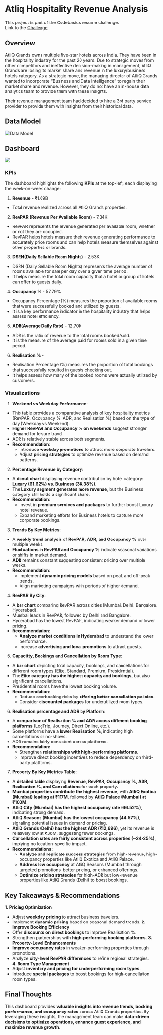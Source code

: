 # Atliq Hospitality Revenue Analysis
This project is part of the Codebasics resume challenge. </br>
Link to the [Challenge](https://codebasics.io/challenge/codebasics-resume-project-challenge/4)
## Overview
AtliQ Grands owns multiple five-star hotels across India. They have been in the hospitality industry for the past 20 years. Due to strategic moves from other competitors and ineffective decision-making in management, AtliQ Grands are losing its market share and revenue in the luxury/business hotels category. As a strategic move, the managing director of AtliQ Grands wanted to incorporate “Business and Data Intelligence” to regain their market share and revenue. However, they do not have an in-house data analytics team to provide them with these insights.

Their revenue management team had decided to hire a 3rd party service provider to provide them with insights from their historical data.

## Data Model
![Data Model](/Resources/data_model.png)
## Dashboard
![](/Resources/Dashboard.png)
### **KPIs**
The dashboard highlights the following **KPIs** at the top-left, each displaying the week-on-week change:
  1. **Revenue** - ₹1.69B
  - Total revenue realized across all AtliQ Grands properties.
  2. **RevPAR (Revenue Per Available Room)** - 7.34K
  - RevPAR represents the revenue generated per available room, whether or not they are occupied.
  - RevPAR helps hotels measure their revenue generating performance to accurately price rooms and can help hotels measure themselves against other properties or brands.
  3. **DSRN(Daily Sellable Room Nights)** - 2.53K
  - DSRN (Daily Sellable Room Nights) represents the average number of rooms available for sale per day over a given time period.
  - It helps measure the total room capacity that a hotel or group of hotels can offer to guests daily.
  4. **Occupancy %** - 57.79%
  - Occupancy Percentage (%) measures the proportion of available rooms that were successfully booked and utilized by guests.
  - It is a key performance indicator in the hospitality industry that helps assess hotel efficiency.
  5. **ADR(Average Daily Rate)** - 12.70K
  - ADR is the ratio of revenue to the total rooms booked/sold.
  - It is the measure of the average paid for rooms sold in a given time period.
  6. **Realisation %** -
  - Realisation Percentage (%) measures the proportion of total bookings that successfully resulted in guests checking out.
  - It helps assess how many of the booked rooms were actually utilized by customers.
### Visualizations
1. **Weekend vs Weekday Performance**:
- This table provides a comparative analysis of key hospitality metrics (RevPAR, Occupancy %, ADR, and Realisation %) based on the type of day (Weekday vs Weekend).
- **Higher RevPAR and Occupancy % on weekends** suggest stronger demand for leisure travel.
- ADR is relatively stable across both segments.
- **Recommendation**:
    - Introduce **weekday promotions** to attract more corporate travelers.
    - Adjust **pricing strategies** to optimize revenue based on demand patterns.
2. **Percentage Revenue by Category**:
- A **donut chart** displaying revenue contribution by hotel category: **Luxury (61.62%) vs. Business (38.38%)**.
- The **Luxury segment generates more revenue**, but the Business category still holds a significant share.
- **Recommendation**:
    - Invest in **premium services and packages** to further boost Luxury hotel revenue.
    - Expand marketing efforts for Business hotels to capture more corporate bookings. 
3. **Trends By Key Metrics**: 
- A **weekly trend analysis** of **RevPAR, ADR, and Occupancy %** over multiple weeks.
- **Fluctuations in RevPAR and Occupancy %** indicate seasonal variations or shifts in market demand.
- **ADR** remains constant suggesting consistent pricing over multiple weeks.
- **Recommendation**:
    - Implement **dynamic pricing models** based on peak and off-peak trends.
    - Align marketing campaigns with periods of higher demand.
4. **RevPAR By City**: 
- A **bar chart** comparing RevPAR across cities (Mumbai, Delhi, Bangalore, Hyderabad).
- Mumbai leads in RevPAR, followed by Delhi and Bangalore.  
- Hyderabad has the lowest RevPAR, indicating weaker demand or lower pricing.
- **Recommendation**:
    - **Analyze market conditions in Hyderabad** to understand the lower performance.
    - Increase **advertising and local promotions** to attract guests.
5. **Capacitty, Bookings and Cancellation by Room Type**: 
- A **bar chart** depicting total capacity, bookings, and cancellations for different room types (Elite, Standard, Premium, Presidential).
- The **Elite category has the highest capacity and bookings**, but also significant cancellations.  
- Presidential rooms have the lowest booking volume.
- **Recommendation**:
    - Reduce overbooking risks by **offering better cancellation policies**.  
    - Consider **discounted packages** for underutilized room types.
6. **Realisation percentage and ADR by Platform**:
- A **comparison of Realisation % and ADR across different booking platforms** (LogTrip, Journey, Direct Online, etc.).
- Some platforms have a **lower Realisation %**, indicating high cancellations or no-shows.  
- ADR remains fairly consistent across platforms.
- **Recommendation:**  
  - Strengthen **relationships with high-performing platforms**.  
  - Improve direct booking incentives to reduce dependency on third-party platforms.
7. **Property By Key Metrics Table**: 
- A **detailed table** displaying **Revenue, RevPAR, Occupancy %, ADR, Realisation %, and Cancellations** for each property.
- **Mumbai properties contribute the highest revenue**, with **AtliQ Exotica (Mumbai) leading at ₹117M**, followed by **AtliQ Palace (Mumbai) at ₹100M**.  
- **AtliQ City (Mumbai) has the highest occupancy rate (66.52%)**, indicating strong demand.  
- **AtliQ Seasons (Mumbai) has the lowest occupancy (44.57%)**, signaling potential issues in demand or pricing.  
- **AtliQ Grands (Delhi) has the highest ADR (₹12,696)**, yet its revenue is relatively low at ₹36M, suggesting fewer bookings.  
- **Cancellation rates are fairly consistent across properties (~24-25%)**, implying no location-specific impact.
- **Recommendations:**  
  - **Analyze and replicate success strategies** from high-revenue, high-occupancy properties like AtliQ Exotica and AtliQ Palace.  
  - **Address low occupancy** at AtliQ Seasons (Mumbai) through targeted promotions, better pricing, or enhanced offerings.  
  - **Optimize pricing strategies** for high-ADR but low-revenue properties like AtliQ Grands (Delhi) to boost bookings.

## Key Takeaways & Recommendations
**1. Pricing Optimization**
- Adjust **weekday pricing** to attract business travelers.
- Implement **dynamic pricing** based on seasonal demand trends.
**2. Improve Booking Efficiency**
- Offer **discounts on direct bookings** to improve Realisation %.
- Strengthen partnerships with **high-performing booking platforms**.
**3. Property-Level Enhancements**  
- **Improve occupancy rates** in weaker-performing properties through promotions.  
- Analyze **city-level RevPAR differences** to refine regional strategies.  
**4. Room Type Management**  
- Adjust **inventory and pricing for underperforming room types**.  
- Introduce **special packages** to boost bookings for high-cancellation room types.

## **Final Thoughts**  
This dashboard provides **valuable insights into revenue trends, booking performance, and occupancy rates** across AtliQ Grands properties. By leveraging these insights, the management team can make **data-driven decisions to optimize operations, enhance guest experience, and maximize revenue growth.** 
     

    
